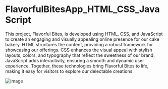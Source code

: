 # FlavorfulBitesApp_HTML_CSS_JavaScript
This project, Flavorful Bites, is developed using HTML, CSS, and JavaScript to create an engaging and visually appealing online presence for our cake bakery. HTML structures the content, providing a robust framework for showcasing our offerings. CSS enhances the visual appeal with stylish layouts, colors, and typography that reflect the sweetness of our brand. JavaScript adds interactivity, ensuring a smooth and dynamic user experience. Together, these technologies bring Flavorful Bites to life, making it easy for visitors to explore our delectable creations.



![image](https://github.com/Arooj07/FlavorfulBitesApp_HTML_CSS_JavaScript/assets/100277795/cab78681-5431-4b1f-a31b-8003fe3cb993)
